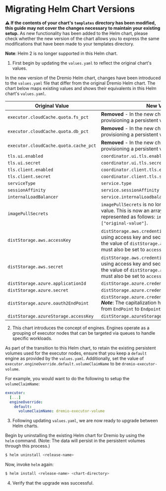 # Migrating Helm Chart Versions

**⚠️ If the contents of your chart's `templates` directory has been modified, this guide may not cover the changes necessary to maintain your existing setup.** As new functionality has been added to the Helm chart, please check whether the new version of the chart allows you to express the same modifications that have been made to your templates directory.

**Note**: Helm 2 is no longer supported in this Helm chart.

1. First begin by updating the `values.yaml` to reflect the original chart's values.

In the new version of the Dremio Helm chart, changes have been introduced to the `values.yaml` file that differ from the original Dremio Helm chart. The chart below maps existing values and shows their equivalents in this Helm chart's `values.yaml`.

| Original Value                        | New Value                                                    |
| ------------------------------------- | ------------------------------------------------------------ |
| `executor.cloudCache.quota.fs_pct`    | **Removed** - In the new chart, we now require provisioning a persistent volume for Cloud Cache. |
| `executor.cloudCache.quota.db_pct`    | **Removed** - In the new chart, we now require provisioning a persistent volume for Cloud Cache. |
| `executor.cloudCache.quota.cache_pct` | **Removed** - In the new chart, we now require provisioning a persistent volume for Cloud Cache. |
| `tls.ui.enabled`                      | `coordinator.ui.tls.enabled`                                 |
| `tls.ui.secret`                       | `coordinator.ui.tls.secret`                                  |
| `tls.client.enabled`                  | `coordinator.client.tls.enabled`                             |
| `tls.client.secret`                   | `coordinator.client.tls.secret`                              |
| `serviceType`                         | `service.type`                                               |
| `sessionAffinity`                     | `service.sessionAffinity`                                    |
| `internalLoadBalancer`                | `service.internalLoadbalancer`                               |
| `imagePullSecrets`                    | `imagePullSecrets` is no longer a string based-value. This is now an array, which can be represented as follows: `imagePullSecrets:  ["original-value"]`. |
| `distStorage.aws.accessKey`           | `distStorage.aws.credentials.accessKey`  ***Note***: If using access key and secret for authentication, the value of `distStorage.aws.authentication` must also be set to `accesskeySecret`. |
| `distStorage.aws.secret`              | `distStorage.aws.credentials.secret` ***Note***: If using access key and secret for authentication, the value of `distStorage.aws.authentication` must also be set to `accesskeySecret`. |
| `distStorage.azure.applicationId`     | `distStorage.azure.credentials.applicationId`                |
| `distStorage.azure.secret`            | `distStorage.azure.credentials.secret`                       |
| `distStorage.azure.oauth2EndPoint`    | `distStorage.azure.credentials.oauth2Endpoint` ***Note***: The capitalization has changed in this value from `EndPoint` to `Endpoint`. |
| `distStorage.azureStorage.accessKey`  | `distStorage.azureStorage.credentials.accessKey`             |

2. This chart introduces the concept of engines. Engines operate as a grouping of executor nodes that can be targeted via queues to handle specific workloads.

As part of the transition to this Helm chart, to retain the existing persistent volumes used for the executor nodes, ensure that you keep a `default` engine as provided by the `values.yaml`. Additionally, set the value of `executor.engineOverride.default.volumeClaimName` to be `dremio-executor-volume`.

For example, you would want to do the following to setup the `volumeClaimName`:

```yaml
executor:
  [...]
  engineOverride:
    default:
      volumeClaimName: dremio-executor-volume
```

3. Following updating `values.yaml`, we are now ready to upgrade between Helm charts.

Begin by uninstalling the existing Helm chart for Dremio by using the `helm` command. (Note: The data will persist in the persistent volumes through this process.)

```bash
$ helm uninstall <release-name>
```

Now, invoke `helm` again:

```bash
$ helm install <release-name> <chart-directory>
```

4. Verify that the upgrade was successful.